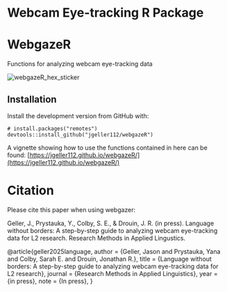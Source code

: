 # Webcam Eye-tracking R Package


# WebgazeR

Functions for analyzing webcam eye-tracking data

![webgazeR_hex_sticker](https://github.com/user-attachments/assets/ef82786d-a1a6-4246-a5b2-00eb1312edef)


## Installation

Install the development version from GitHub with:

```
# install.packages("remotes")
devtools::install_github("jgeller112/webgazeR")
```

A vignette showing how to use the functions contained in here can be found: [https://jgeller112.github.io/webgazeR/](https://jgeller112.github.io/webgazeR/)

# Citation

Please cite this paper when using webgazer:

Geller, J., Prystauka, Y., Colby, S. E., & Drouin, J. R. (in press). Language without borders: A step-by-step guide to analyzing webcam eye-tracking data for L2 research. Research Methods in Applied Lingustics.

@article{geller2025language,
  author    = {Geller, Jason and Prystauka, Yana and Colby, Sarah E. and Drouin, Jonathan R.},
  title     = {Language without borders: A step-by-step guide to analyzing webcam eye-tracking data for L2 research},
  journal   = {Research Methods in Applied Linguistics},
  year      = {in press},
  note      = {In press},
}


